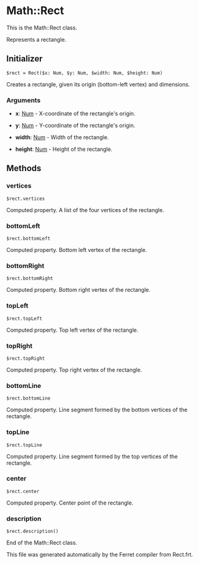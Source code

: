 # Math::Rect

This is the Math::Rect class.

Represents a rectangle.


## Initializer

```
$rect = Rect($x: Num, $y: Num, $width: Num, $height: Num)
```

Creates a rectangle, given its origin (bottom-left vertex) and dimensions.


### Arguments

* __x__: [Num](/std/doc/Number.md) - X-coordinate of the rectangle's origin.

* __y__: [Num](/std/doc/Number.md) - Y-coordinate of the rectangle's origin.

* __width__: [Num](/std/doc/Number.md) - Width of the rectangle.

* __height__: [Num](/std/doc/Number.md) - Height of the rectangle.

## Methods

### vertices

```
$rect.vertices
```

Computed property. A list of the four vertices of the rectangle.



### bottomLeft

```
$rect.bottomLeft
```

Computed property. Bottom left vertex of the rectangle.



### bottomRight

```
$rect.bottomRight
```

Computed property. Bottom right vertex of the rectangle.



### topLeft

```
$rect.topLeft
```

Computed property. Top left vertex of the rectangle.



### topRight

```
$rect.topRight
```

Computed property. Top right vertex of the rectangle.



### bottomLine

```
$rect.bottomLine
```

Computed property. Line segment formed by the bottom vertices of the rectangle.



### topLine

```
$rect.topLine
```

Computed property. Line segment formed by the top vertices of the rectangle.



### center

```
$rect.center
```

Computed property. Center point of the rectangle.



### description

```
$rect.description()
```





End of the Math::Rect class.

This file was generated automatically by the Ferret compiler from
Rect.frt.